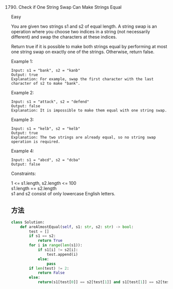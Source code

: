 1790. Check if One String Swap Can Make Strings Equal


Easy


You are given two strings s1 and s2 of equal length. A string swap is an operation where you choose two indices in a string (not necessarily different) and swap the characters at these indices.

Return true if it is possible to make both strings equal by performing at most one string swap on exactly one of the strings. Otherwise, return false.

 

Example 1:

```
Input: s1 = "bank", s2 = "kanb"
Output: true
Explanation: For example, swap the first character with the last character of s2 to make "bank".
```

Example 2:

```
Input: s1 = "attack", s2 = "defend"
Output: false
Explanation: It is impossible to make them equal with one string swap.
```


Example 3:

```
Input: s1 = "kelb", s2 = "kelb"
Output: true
Explanation: The two strings are already equal, so no string swap operation is required.
```

Example 4:

```
Input: s1 = "abcd", s2 = "dcba"
Output: false
```

Constraints:

1 <= s1.length, s2.length <= 100   
s1.length == s2.length   
s1 and s2 consist of only lowercase English letters.


## 方法



```python
class Solution:
    def areAlmostEqual(self, s1: str, s2: str) -> bool:
        test = []
        if s1 == s2:
            return True
        for i in range(len(s1)):
            if s1[i] != s2[i]:
                test.append(i)
            else:
                pass
        if len(test) != 2:
            return False
        else:
            return(s1[test[0]] == s2[test[1]] and s1[test[1]] == s2[test[0]]) 
```